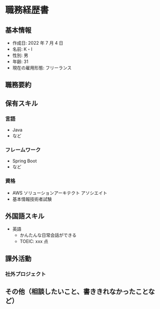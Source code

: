 # 職務経歴書

## 基本情報

- 作成日: 2022 年 7 月 4 日
- 名前: K・I
- 性別: 男
- 年齢: 31
- 現在の雇用形態: フリーランス
  <!-- - Blog: [ブログ名](http://example.com) -->
  <!-- - Twitter: @アカウント名 https://example.com/アカウント -->

## 職務要約

## 保有スキル

### 言語

- Java
- など

### フレームワーク

- Spring Boot
- など

### 資格

- AWS ソリューションアーキテクト
  アソシエイト
- 基本情報技術者試験

<!-- ### その他

- 言語やフレームワークに限らないスキル。開発手法やプロセス、ツールなど -->

## 外国語スキル

- 英語
  - かんたんな日常会話ができる
  - TOEIC: xxx 点

## 課外活動

### 社外プロジェクト

## その他（相談したいこと、書ききれなかったことなど）
